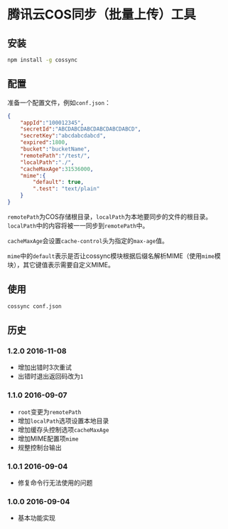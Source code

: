 # 腾讯云COS同步（批量上传）工具

## 安装

```sh
npm install -g cossync
```

## 配置

准备一个配置文件，例如`conf.json`：

```json
{
	"appId":"100012345",
	"secretId":"ABCDABCDABCDABCDABCDABCD",
	"secretKey":"abcdabcdabcd",
	"expired":1800,
	"bucket":"bucketName",
	"remotePath":"/test/",
	"localPath":"./",
	"cacheMaxAge":31536000,
	"mime":{
		"default": true,
		".test": "text/plain"
	}
}
```

`remotePath`为COS存储根目录，`localPath`为本地要同步的文件的根目录。`localPath`中的内容将被一一同步到`remotePath`中。

`cacheMaxAge`会设置`cache-control`头为指定的`max-age`值。

`mime`中的`default`表示是否让cossync模块根据后缀名解析MIME（使用`mime`模块），其它键值表示需要自定义MIME。

## 使用

```sh
cossync conf.json
```

## 历史

### 1.2.0 2016-11-08

- 增加出错时3次重试
- 出错时退出返回码改为`1`

### 1.1.0 2016-09-07

- `root`变更为`remotePath`
- 增加`localPath`选项设置本地目录
- 增加缓存头控制选项`cacheMaxAge`
- 增加MIME配置项`mime`
- 规整控制台输出

### 1.0.1 2016-09-04

- 修复命令行无法使用的问题

### 1.0.0 2016-09-04

- 基本功能实现
